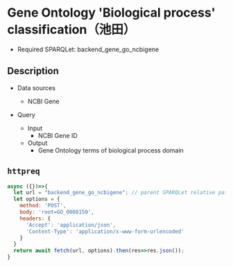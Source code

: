 # Gene Ontology 'Biological process' classification（池田）

- Required SPARQLet: backend_gene_go_ncbigene

## Description

- Data sources
    - NCBI Gene
    
- Query
    - Input
        - NCBI Gene ID
    - Output
        - Gene Ontology terms of biological process domain
  
## `httpreq`

```javascript
async ({})=>{
  let url = "backend_gene_go_ncbigene"; // parent SPARQLet relative path
  let options = {
    method: 'POST',
    body: 'root=GO_0008150',
    headers: {
      'Accept': 'application/json',
      'Content-Type': 'application/x-www-form-urlencoded'
    }
  }
  return await fetch(url, options).then(res=>res.json());
}
```